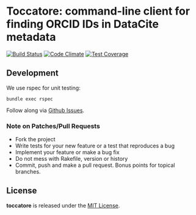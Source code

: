 # Toccatore: command-line client for finding ORCID IDs in DataCite metadata

[![Build Status](https://travis-ci.org/datacite/toccatore.svg?branch=master)](https://travis-ci.org/datacite/toccatore)
[![Code Climate](https://codeclimate.com/github/datacite/toccatore/badges/gpa.svg)](https://codeclimate.com/github/datacite/toccatore)
[![Test Coverage](https://codeclimate.com/github/datacite/toccatore/badges/coverage.svg)](https://codeclimate.com/github/datacite/toccatore/coverage)

## Development

We use rspec for unit testing:

```
bundle exec rspec
```

Follow along via [Github Issues](https://github.com/datacite/toccatore/issues).

### Note on Patches/Pull Requests

* Fork the project
* Write tests for your new feature or a test that reproduces a bug
* Implement your feature or make a bug fix
* Do not mess with Rakefile, version or history
* Commit, push and make a pull request. Bonus points for topical branches.

## License
**toccatore** is released under the [MIT License](https://github.com/datacite/toccatore/blob/master/LICENSE.md).
